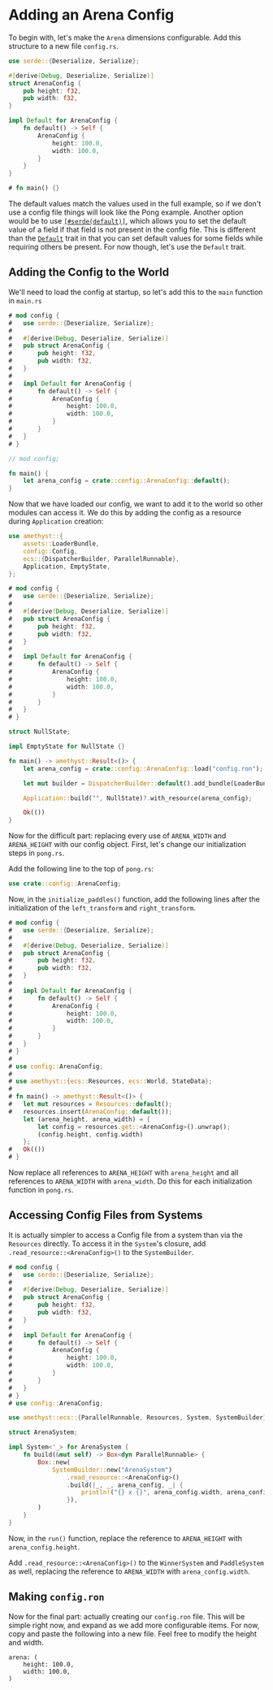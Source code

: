 # Adding an Arena Config

To begin with, let's make the `Arena` dimensions configurable. Add this structure to a new file `config.rs`.

```rust
use serde::{Deserialize, Serialize};

#[derive(Debug, Deserialize, Serialize)]
struct ArenaConfig {
    pub height: f32,
    pub width: f32,
}

impl Default for ArenaConfig {
    fn default() -> Self {
        ArenaConfig {
            height: 100.0,
            width: 100.0,
        }
    }
}

# fn main() {}
```

The default values match the values used in the full example, so if we don't use a config file things will
look like the Pong example. Another option would be to use [`[#serde(default)]`][serde_default], which allows
you to set the default value of a field if that field is not present in the config file. This is different
than the [`Default`][default] trait in that you can set default values for some fields while requiring others
be present. For now though, let's use the `Default` trait.

## Adding the Config to the World

We'll need to load the config at startup, so let's add this to the `main` function in `main.rs`

```rust
# mod config {
#   use serde::{Deserialize, Serialize};
# 
#   #[derive(Debug, Deserialize, Serialize)]
#   pub struct ArenaConfig {
#       pub height: f32,
#       pub width: f32,
#   }
# 
#   impl Default for ArenaConfig {
#       fn default() -> Self {
#           ArenaConfig {
#               height: 100.0,
#               width: 100.0,
#           }
#       }
#   }
# }

// mod config;

fn main() {
    let arena_config = crate::config::ArenaConfig::default();
}
```

Now that we have loaded our config, we want to add it to the world so other modules can access
it. We do this by adding the config as a resource during `Application` creation:

```rust
use amethyst::{
    assets::LoaderBundle,
    config::Config,
    ecs::{DispatcherBuilder, ParallelRunnable},
    Application, EmptyState,
};

# mod config {
#   use serde::{Deserialize, Serialize};
# 
#   #[derive(Debug, Deserialize, Serialize)]
#   pub struct ArenaConfig {
#       pub height: f32,
#       pub width: f32,
#   }
# 
#   impl Default for ArenaConfig {
#       fn default() -> Self {
#           ArenaConfig {
#               height: 100.0,
#               width: 100.0,
#           }
#       }
#   }
# }

struct NullState;

impl EmptyState for NullState {}

fn main() -> amethyst::Result<()> {
    let arena_config = crate::config::ArenaConfig::load("config.ron");

    let mut builder = DispatcherBuilder::default().add_bundle(LoaderBundle);

    Application::build("", NullState)?.with_resource(arena_config);

    Ok(())
}
```

Now for the difficult part: replacing every use of `ARENA_WIDTH` and `ARENA_HEIGHT` with our config object.
First, let's change our initialization steps in `pong.rs`.

Add the following line to the top of `pong.rs`:

```rust ,ignore
use crate::config::ArenaConfig;
```

Now, in the `initialize_paddles()` function, add the following lines after the initialization of the
`left_transform` and `right_transform`.

```rust
# mod config {
#   use serde::{Deserialize, Serialize};
# 
#   #[derive(Debug, Deserialize, Serialize)]
#   pub struct ArenaConfig {
#       pub height: f32,
#       pub width: f32,
#   }
# 
#   impl Default for ArenaConfig {
#       fn default() -> Self {
#           ArenaConfig {
#               height: 100.0,
#               width: 100.0,
#           }
#       }
#   }
# }
# 
# use config::ArenaConfig;
# 
# use amethyst::{ecs::Resources, ecs::World, StateData};
# 
# fn main() -> amethyst::Result<()> {
#   let mut resources = Resources::default();
#   resources.insert(ArenaConfig::default());
    let (arena_height, arena_width) = {
        let config = resources.get::<ArenaConfig>().unwrap();
        (config.height, config.width)
    };
#   Ok(())
# }
```

Now replace all references to `ARENA_HEIGHT` with `arena_height` and all references to `ARENA_WIDTH` with
`arena_width`. Do this for each initialization function in `pong.rs`.

## Accessing Config Files from Systems

It is actually simpler to access a Config file from a system than via the `Resources` directly. To access
it in the `System`'s closure, add `.read_resource::<ArenaConfig>()` to the `SystemBuilder`.

```rust
# mod config {
#   use serde::{Deserialize, Serialize};
# 
#   #[derive(Debug, Deserialize, Serialize)]
#   pub struct ArenaConfig {
#       pub height: f32,
#       pub width: f32,
#   }
# 
#   impl Default for ArenaConfig {
#       fn default() -> Self {
#           ArenaConfig {
#               height: 100.0,
#               width: 100.0,
#           }
#       }
#   }
# }
# use config::ArenaConfig;

use amethyst::ecs::{ParallelRunnable, Resources, System, SystemBuilder};

struct ArenaSystem;

impl System<'_> for ArenaSystem {
    fn build(&mut self) -> Box<dyn ParallelRunnable> {
        Box::new(
            SystemBuilder::new("ArenaSystem")
                .read_resource::<ArenaConfig>()
                .build(|_, _, arena_config, _| {
                    println!("{} x {}", arena_config.width, arena_config.height)
                }),
        )
    }
}
```

Now, in the `run()` function, replace the reference to `ARENA_HEIGHT` with `arena_config.height`.

Add `.read_resource::<ArenaConfig>()` to the `WinnerSystem` and `PaddleSystem` as well, replacing the reference to
`ARENA_WIDTH` with `arena_config.width`.

## Making `config.ron`

Now for the final part: actually creating our `config.ron` file. This will be simple right now, and
expand as we add more configurable items. For now, copy and paste the following into a new file. Feel
free to modify the height and width.

```ron
arena: (
    height: 100.0,
    width: 100.0,
)
```

[default]: https://doc.rust-lang.org/std/default/trait.Default.html
[serde_default]: https://serde.rs/attr-default.html
